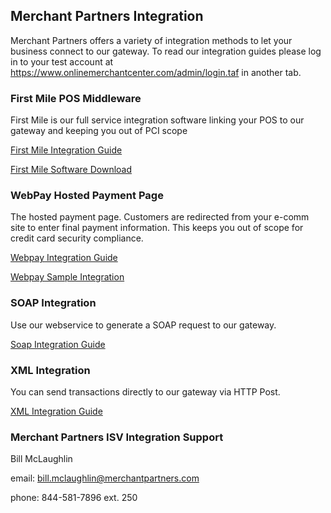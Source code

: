 ## Merchant Partners Integration

Merchant Partners offers a variety of integration methods to let your business connect to our gateway. To read our integration guides please log in to your test account at https://www.onlinemerchantcenter.com/admin/login.taf in another tab.

### First Mile POS Middleware

First Mile is our full service integration software linking your POS to our gateway and keeping you out of PCI scope

[First Mile Integration Guide](https://github.com/bill-integration/Integration-Guides/blob/master/First%20Mile/I_first_mile_middleware_guide%20(3).pdf)

[First Mile Software Download](https://www.onlinemerchantcenter.com/docs/first_mile_middleware.taf)

### WebPay Hosted Payment Page

The hosted payment page. Customers are redirected from your e-comm site to enter final payment information. This keeps you out of scope for credit card security compliance.

[Webpay Integration Guide](https://www.onlinemerchantcenter.com/docs/isv/I_WebPay_Integration_Guide.pdf)

[Webpay Sample Integration](https://github.com/bill-integration/Integration-Guides/blob/master/WebPay/Webpay%20Sample%20Integration.docx)

### SOAP Integration

Use our webservice to generate a SOAP request to our gateway.

[Soap Integration Guide](https://www.onlinemerchantcenter.com/docs/isv/I_SOAP_Integration_Guide.pdf)

### XML Integration

You can send transactions directly to our gateway via HTTP Post.

[XML Integration Guide](https://www.onlinemerchantcenter.com/docs/isv/I_XML_Integration_Guide.pdf)




### Merchant Partners ISV Integration Support

  Bill McLaughlin

  email: bill.mclaughlin@merchantpartners.com

  phone: 844-581-7896 ext. 250 


